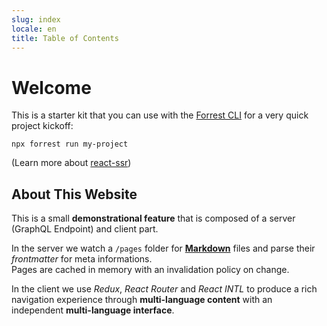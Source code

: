 ```yaml
---
slug: index
locale: en
title: Table of Contents
---
```


# Welcome

This is a starter kit that you can use with the [Forrest CLI](https://www.npmjs.com/package/forrest) for a very quick project kickoff:

    npx forrest run my-project

(Learn more about [react-ssr](https://marcopeg.com/react-ssr))

## About This Website

This is a small **demonstrational feature** that is composed of a server (GraphQL Endpoint)
and client part.

In the server we watch a `/pages` folder for [**Markdown**](https://daringfireball.net/projects/markdown/syntax) files and parse their _frontmatter_
for meta informations.  
Pages are cached in memory with an invalidation policy on change.

In the client we use _Redux_, _React Router_ and _React INTL_ to produce a rich navigation
experience through **multi-language content** with an independent **multi-language interface**.